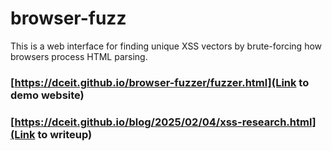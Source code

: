 # browser-fuzz
This is a web interface for finding unique XSS vectors by brute-forcing how browsers process HTML parsing.

### [https://dceit.github.io/browser-fuzzer/fuzzer.html](Link to demo website)
### [https://dceit.github.io/blog/2025/02/04/xss-research.html](Link to writeup)
